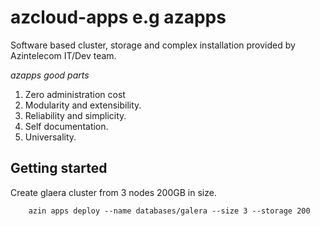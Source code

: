 # azcloud-apps e.g azapps

Software based cluster, storage and complex
installation provided by Azintelecom IT/Dev team.

*azapps good parts*

1. Zero administration cost
2. Modularity and extensibility.
3. Reliability and simplicity.
4. Self documentation.
5. Universality.

## Getting started

Create glaera cluster from 3 nodes 200GB in size.

```
	azin apps deploy --name databases/galera --size 3 --storage 200
```



